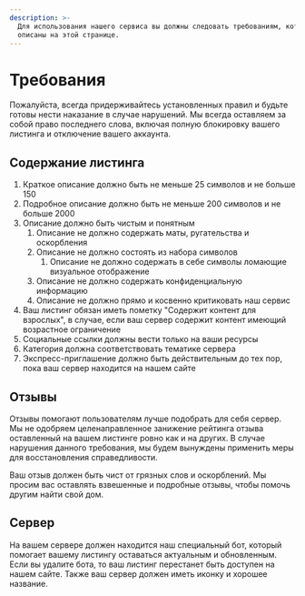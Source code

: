 ```yaml
---
description: >-
  Для использования нашего сервиса вы должны следовать требованиям, которые
  описаны на этой странице.
---
```


# Требования

Пожалуйста, всегда придерживайтесь установленных правил и будьте готовы нести наказание в случае нарушений. Мы всегда оставляем за собой право последнего слова, включая полную блокировку вашего листинга и отключение вашего аккаунта.

## Содержание листинга

1. Краткое описание должно быть не меньше 25 символов и не больше 150
2. Подробное описание должно быть не меньше 200 символов и не больше 2000
3. Описание должно быть чистым и понятным
   1. Описание не должно содержать маты, ругательства и оскорбления
   2. Описание не должно состоять из набора символов
      1. Описание не должно содержать в себе символы ломающие визуальное отображение
   3. Описание не должно содержать конфиденциальную информацию
   4. Описание не должно прямо и косвенно критиковать наш сервис
4. Ваш листинг обязан иметь пометку "Содержит контент для взрослых", в случае, если ваш сервер содержит контент имеющий возрастное ограничение
5. Социальные ссылки должны вести только на ваши ресурсы
6. Категория должна соответствовать тематике сервера
7. Экспресс-приглашение должно быть действительным до тех пор, пока ваш сервер находится на нашем сайте

## Отзывы

Отзывы помогают пользователям лучше подобрать для себя сервер. Мы не одобряем целенаправленное занижение рейтинга отзыва оставленный на вашем листинге ровно как и на других. В случае нарушения данного требования, мы будем вынуждены применить меры для восстановления справедливости.

Ваш отзыв должен быть чист от грязных слов и оскорблений. Мы просим вас оставлять взвешенные и подробные отзывы, чтобы помочь другим найти свой дом.

## Сервер

На вашем сервере должен находится наш специальный бот, который помогает вашему листингу оставаться актуальным и обновленным. Если вы удалите бота, то ваш листинг перестанет быть доступен на нашем сайте. Также ваш сервер должен иметь иконку и хорошее название.

